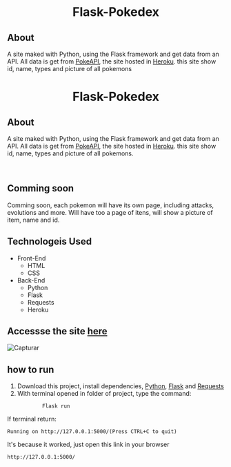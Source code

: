 # <div align="center">Flask-Pokedex</div>

## About
A site maked with Python, using the Flask framework and get data from an API. All data is get from <a href="https://pokeapi.co">PokeAPI</a>, the site hosted in <a href="https://www.heroku.com">Heroku</a>. this site show id, name, types and picture of all pokemons
# <div align="center">Flask-Pokedex</div>

## About
A site maked with Python, using the Flask framework and get data from an API. All data is get from <a href="https://pokeapi.co">PokeAPI</a>, the site hosted in <a href="https://www.heroku.com">Heroku</a>. this site show id, name, types and picture of all pokemons.

<br>

## Comming soon
Comming soon, each pokemon will have its own page, including attacks, evolutions and more. Will have too a page of itens, will show a picture of item, name and id.

## Technologeis Used
* Front-End
    * HTML
    * CSS
* Back-End
    * Python
    * Flask
    * Requests
    * Heroku

## Accessse the site <a href="https://flaskpokedex.herokuapp.com">here</a>
![Capturar](https://user-images.githubusercontent.com/66230638/149636411-5a33bfcd-0ccb-4a42-b388-c59259730533.PNG)

## how to run
<ol>
    <li>
        Download this project, install dependencies, <a href="https://www.python.org">Python</a>, <a href="https://flask.palletsprojects.com/en/2.0.x/installation/">Flask</a> and <a href="https://docs.python-requests.org/en/latest/user/install/#install">Requests</a>
    </li>
    <li>
        With terminal opened in folder of project, type the command:

            Flask run
</li>
</ol>
If terminal return:

    Running on http://127.0.0.1:5000/(Press CTRL+C to quit)

It's because it worked, just open this link in your browser

    http://127.0.0.1:5000/
